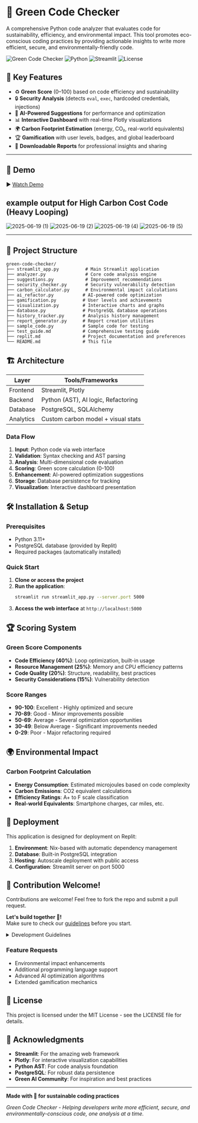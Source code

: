 # 🌱 Green Code Checker

A comprehensive Python code analyzer that evaluates code for sustainability, efficiency, and environmental impact. This tool promotes eco-conscious coding practices by providing actionable insights to write more efficient, secure, and environmentally-friendly code.

![Green Code Checker](https://img.shields.io/badge/Status-Active-green)
![Python](https://img.shields.io/badge/Python-3.11-blue)
![Streamlit](https://img.shields.io/badge/Streamlit-1.28+-red)
![License](https://img.shields.io/badge/License-MIT-yellow)


## 🚀 Key Features

- ♻️ **Green Score** (0–100) based on code efficiency and sustainability
- 🔒 **Security Analysis** (detects `eval`, `exec`, hardcoded credentials, injections)
- 🧠 **AI-Powered Suggestions** for performance and optimization
- 📊 **Interactive Dashboard** with real-time Plotly visualizations
- 🌍 **Carbon Footprint Estimation** (energy, CO₂, real-world equivalents)
- 🏆 **Gamification** with user levels, badges, and global leaderboard
- 🧾 **Downloadable Reports** for professional insights and sharing

---

## 🎥 Demo

▶️ [Watch Demo](https://drive.google.com/file/d/13RmLPfjQ0lXe3h6fbQI9l6x9AapQvmAJ/view?usp=drivesdk)

## example output for High Carbon Cost Code (Heavy Looping)
![2025-06-19 (1)](https://github.com/user-attachments/assets/cd71574d-b382-4a46-b4eb-32d84a7faac4)
![2025-06-19 (2)](https://github.com/user-attachments/assets/2b46bfe4-a91b-45f0-b012-7110ee5e38fa)
![2025-06-19 (4)](https://github.com/user-attachments/assets/946ac045-ad8d-4ebe-89c1-e6e9b7b0bfbd)
![2025-06-19 (5)](https://github.com/user-attachments/assets/b63414d8-47f8-4af8-affb-69d0390c4920)


---

## 📁 Project Structure

```
green-code-checker/
├── streamlit_app.py          # Main Streamlit application
├── analyzer.py               # Core code analysis engine
├── suggestions.py            # Improvement recommendations
├── security_checker.py       # Security vulnerability detection
├── carbon_calculator.py      # Environmental impact calculations
├── ai_refactor.py           # AI-powered code optimization
├── gamification.py          # User levels and achievements
├── visualization.py         # Interactive charts and graphs
├── database.py              # PostgreSQL database operations
├── history_tracker.py       # Analysis history management
├── report_generator.py      # Report creation utilities
├── sample_code.py           # Sample code for testing
├── test_guide.md            # Comprehensive testing guide
├── replit.md                # Project documentation and preferences
└── README.md                # This file
```

## 🏗️ Architecture

| Layer       | Tools/Frameworks                    |
|-------------|-------------------------------------|
| Frontend    | Streamlit, Plotly                   |
| Backend     | Python (AST), AI logic, Refactoring |
| Database    | PostgreSQL, SQLAlchemy              |
| Analytics   | Custom carbon model + visual stats  |

### Data Flow
1. **Input**: Python code via web interface
2. **Validation**: Syntax checking and AST parsing
3. **Analysis**: Multi-dimensional code evaluation
4. **Scoring**: Green score calculation (0-100)
5. **Enhancement**: AI-powered optimization suggestions
6. **Storage**: Database persistence for tracking
7. **Visualization**: Interactive dashboard presentation

## 🛠️ Installation & Setup

### Prerequisites
- Python 3.11+
- PostgreSQL database (provided by Replit)
- Required packages (automatically installed)


### Quick Start
1. **Clone or access the project**
2. **Run the application**:
   ```bash
   streamlit run streamlit_app.py --server.port 5000
   ```
3. **Access the web interface** at `http://localhost:5000`


## 🏆 Scoring System

### Green Score Components
- **Code Efficiency (40%)**: Loop optimization, built-in usage
- **Resource Management (25%)**: Memory and CPU efficiency patterns
- **Code Quality (20%)**: Structure, readability, best practices
- **Security Considerations (15%)**: Vulnerability detection

### Score Ranges
- **90-100**: Excellent - Highly optimized and secure
- **70-89**: Good - Minor improvements possible
- **50-69**: Average - Several optimization opportunities
- **30-49**: Below Average - Significant improvements needed
- **0-29**: Poor - Major refactoring required



## 🌍 Environmental Impact

### Carbon Footprint Calculation
- **Energy Consumption**: Estimated microjoules based on code complexity
- **Carbon Emissions**: CO2 equivalent calculations
- **Efficiency Ratings**: A+ to F scale classification
- **Real-world Equivalents**: Smartphone charges, car miles, etc.


## 🚀 Deployment

This application is designed for deployment on Replit:

1. **Environment**: Nix-based with automatic dependency management
2. **Database**: Built-in PostgreSQL integration
3. **Hosting**: Autoscale deployment with public access
4. **Configuration**: Streamlit server on port 5000

## 🤝 Contribution Welcome!
Contributions are welcome! Feel free to fork the repo and submit a pull request.

**Let's build together 💚!**  
Make sure to check our [guidelines](#guidelines) before you start.

<details id="guidelines">
  <summary>Development Guidelines</summary>

- Follow PEP 8 Python style guidelines  
- Add comprehensive docstrings and comments  
- Include unit tests for new features  
- Update documentation for API changes  

</details>

 
### Feature Requests
- Environmental impact enhancements
- Additional programming language support
- Advanced AI optimization algorithms
- Extended gamification mechanics

## 📄 License

This project is licensed under the MIT License - see the LICENSE file for details.

## 🙏 Acknowledgments

- **Streamlit**: For the amazing web framework
- **Plotly**: For interactive visualization capabilities
- **Python AST**: For code analysis foundation
- **PostgreSQL**: For robust data persistence
- **Green AI Community**: For inspiration and best practices

---

**Made with 💚 for sustainable coding practices**

*Green Code Checker - Helping developers write more efficient, secure, and environmentally-conscious code, one analysis at a time.*
